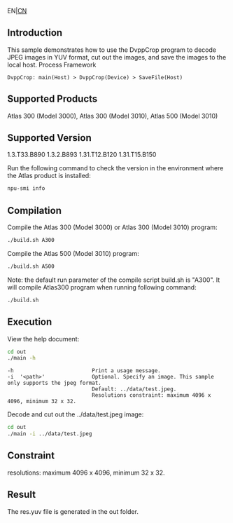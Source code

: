EN|[CN](README.zh.md)
## Introduction

This sample demonstrates how to use the DvppCrop program to decode JPEG images in YUV format, cut out the images, and save the images to the local host.
Process Framework

    DvppCrop: main(Host) > DvppCrop(Device) > SaveFile(Host)

## Supported Products

Atlas 300 (Model 3000), Atlas 300 (Model 3010), Atlas 500 (Model 3010)

## Supported Version

1.3.T33.B890 1.3.2.B893 1.31.T12.B120 1.31.T15.B150

Run the following command to check the version in the environment where the Atlas product is installed:
```bash
npu-smi info
```

## Compilation

Compile the Atlas 300 (Model 3000) or Atlas 300 (Model 3010) program:
```bash
./build.sh A300
```

Compile the Atlas 500 (Model 3010) program:
```bash
./build.sh A500
```

Note: the default run parameter of the compile script build.sh is "A300". It will compile Atlas300 program when running following command:
```bash
./build.sh 
```

## Execution

View the help document:
```bash
cd out
./main -h
```
    -h                         Print a usage message.
    -i  '<path>'               Optional. Specify an image. This sample only supports the jpeg format.
                               Default: ../data/test.jpeg. 
                               Resolutions constraint: maximum 4096 x 4096, minimum 32 x 32.
Decode and cut out the ../data/test.jpeg image:
```bash
cd out
./main -i ../data/test.jpeg
```

## Constraint

resolutions: maximum 4096 x 4096, minimum 32 x 32.


## Result

The res.yuv file is generated in the out folder.


